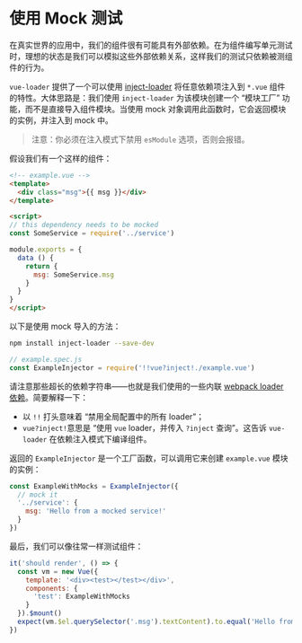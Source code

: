 # 使用 Mock 测试

在真实世界的应用中，我们的组件很有可能具有外部依赖。在为组件编写单元测试时，理想的状态是我们可以模拟这些外部依赖关系，这样我们的测试只依赖被测组件的行为。

`vue-loader` 提供了一个可以使用 [inject-loader](https://github.com/plasticine/inject-loader) 将任意依赖项注入到 `*.vue` 组件的特性。大体思路是：我们使用 `inject-loader` 为该模块创建一个 “模块工厂” 功能，而不是直接导入组件模块。当使用 mock 对象调用此函数时，它会返回模块的实例，并注入到 mock 中。

> 注意：你必须在注入模式下禁用 `esModule` 选项，否则会报错。

假设我们有一个这样的组件：

``` html
<!-- example.vue -->
<template>
  <div class="msg">{{ msg }}</div>
</template>

<script>
// this dependency needs to be mocked
const SomeService = require('../service')

module.exports = {
  data () {
    return {
      msg: SomeService.msg
    }
  }
}
</script>
```

以下是使用 mock 导入的方法：

``` bash
npm install inject-loader --save-dev
```

``` js
// example.spec.js
const ExampleInjector = require('!!vue?inject!./example.vue')
```

请注意那些超长的依赖字符串——也就是我们使用的一些内联 [webpack loader 依赖](https://webpack.github.io/docs/loaders.html)。简要解释一下：

- 以 `!!` 打头意味着 “禁用全局配置中的所有 loader”；
- `vue?inject!`意思是 “使用 `vue` loader，并传入 `?inject` 查询”。这告诉 `vue-loader` 在依赖注入模式下编译组件。

返回的 `ExampleInjector` 是一个工厂函数，可以调用它来创建 `example.vue` 模块的实例：

``` js
const ExampleWithMocks = ExampleInjector({
  // mock it
  '../service': {
    msg: 'Hello from a mocked service!'
  }
})
```

最后，我们可以像往常一样测试组件：

``` js
it('should render', () => {
  const vm = new Vue({
    template: '<div><test></test></div>',
    components: {
      'test': ExampleWithMocks
    }
  }).$mount()
  expect(vm.$el.querySelector('.msg').textContent).to.equal('Hello from a mocked service!')
})
```

